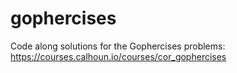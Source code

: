 # gophercises
Code along solutions for the Gophercises problems: https://courses.calhoun.io/courses/cor_gophercises

